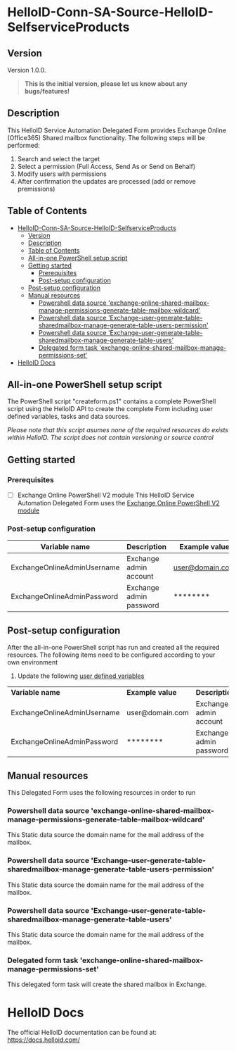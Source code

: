 # HelloID-Conn-SA-Source-HelloID-SelfserviceProducts
<!-- Version -->
## Version
Version 1.0.0.
> __This is the initial version, please let us know about any bugs/features!__

<!-- Description -->
## Description
This HelloID Service Automation Delegated Form provides Exchange Online (Office365) Shared mailbox functionality. The following steps will be performed:
 1. Search and select the target
 2. Select a permission (Full Access, Send As or Send on Behalf)
 3. Modify users with permissions
 4. After confirmation the updates are processed (add or remove premissions)
 
<!-- TABLE OF CONTENTS -->
## Table of Contents
- [HelloID-Conn-SA-Source-HelloID-SelfserviceProducts](#helloid-conn-sa-source-helloid-selfserviceproducts)
  - [Version](#version)
  - [Description](#description)
  - [Table of Contents](#table-of-contents)
  - [All-in-one PowerShell setup script](#all-in-one-powershell-setup-script)
  - [Getting started](#getting-started)
    - [Prerequisites](#prerequisites)
    - [Post-setup configuration](#post-setup-configuration)
  - [Post-setup configuration](#post-setup-configuration-1)
  - [Manual resources](#manual-resources)
    - [Powershell data source 'exchange-online-shared-mailbox-manage-permissions-generate-table-mailbox-wildcard'](#powershell-data-source-exchange-online-shared-mailbox-manage-permissions-generate-table-mailbox-wildcard)
    - [Powershell data source 'Exchange-user-generate-table-sharedmailbox-manage-generate-table-users-permission'](#powershell-data-source-exchange-user-generate-table-sharedmailbox-manage-generate-table-users-permission)
    - [Powershell data source 'Exchange-user-generate-table-sharedmailbox-manage-generate-table-users'](#powershell-data-source-exchange-user-generate-table-sharedmailbox-manage-generate-table-users)
    - [Delegated form task 'exchange-online-shared-mailbox-manage-permissions-set'](#delegated-form-task-exchange-online-shared-mailbox-manage-permissions-set)
- [HelloID Docs](#helloid-docs)

## All-in-one PowerShell setup script
The PowerShell script "createform.ps1" contains a complete PowerShell script using the HelloID API to create the complete Form including user defined variables, tasks and data sources.

 _Please note that this script asumes none of the required resources do exists within HelloID. The script does not contain versioning or source control_

## Getting started

### Prerequisites

- [ ] Exchange Online PowerShell V2 module
  This HelloID Service Automation Delegated Form uses the [Exchange Online PowerShell V2 module](https://docs.microsoft.com/en-us/powershell/exchange/exchange-online-powershell-v2?view=exchange-ps)



### Post-setup configuration
| Variable name                 | Description               | Example value     |
| ----------------------------- | ------------------------- | ----------------- |
| ExchangeOnlineAdminUsername   |Exchange admin account     | user@domain.com   |
| ExchangeOnlineAdminPassword   | Exchange admin password   | ********          |

## Post-setup configuration
After the all-in-one PowerShell script has run and created all the required resources. The following items need to be configured according to your own environment
 1. Update the following [user defined variables](https://docs.helloid.com/hc/en-us/articles/360014169933-How-to-Create-and-Manage-User-Defined-Variables)
<table>
  <tr><td><strong>Variable name</strong></td><td><strong>Example value</strong></td><td><strong>Description</strong></td></tr>
  <tr><td>ExchangeOnlineAdminUsername</td><td>user@domain.com</td><td>Exchange admin account</td></tr>
  <tr><td>ExchangeOnlineAdminPassword</td><td>********</td><td>Exchange admin password</td></tr>
</table>

## Manual resources
This Delegated Form uses the following resources in order to run

### Powershell data source 'exchange-online-shared-mailbox-manage-permissions-generate-table-mailbox-wildcard'
This Static data source the domain name for the mail address of the mailbox.

### Powershell data source 'Exchange-user-generate-table-sharedmailbox-manage-generate-table-users-permission'
This Static data source the domain name for the mail address of the mailbox.

### Powershell data source 'Exchange-user-generate-table-sharedmailbox-manage-generate-table-users'
This Static data source the domain name for the mail address of the mailbox.

### Delegated form task 'exchange-online-shared-mailbox-manage-permissions-set'
This delegated form task will create the shared mailbox in Exchange.

# HelloID Docs
The official HelloID documentation can be found at: https://docs.helloid.com/
